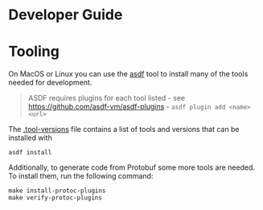 <!---
  SPDX-FileCopyrightText: (C) 2025 Intel Corporation
  SPDX-License-Identifier: Apache-2.0
-->
Developer Guide
===============

# Tooling
On MacOS or Linux you can use the [asdf](https://asdf-vm.com/guide/getting-started.html) tool to install many
of the tools needed for development.

> ASDF requires plugins for each tool listed - see https://github.com/asdf-vm/asdf-plugins - `asdf plugin add <name> <url>`

The [.tool-versions](../.tool-versions) file contains a list of tools and versions that can be installed with
```shell
asdf install
```

Additionally, to generate code from Protobuf some more tools are needed. 
To install them, run the following command:

```shell
make install-protoc-plugins
make verify-protoc-plugins
```

